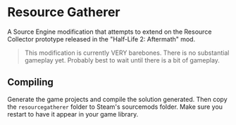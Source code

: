 # Resource Gatherer
A Source Engine modification that attempts to extend on the Resource Collector prototype released in the "Half-Life 2: Aftermath" mod.

> This modification is currently VERY barebones. There is no substantial gameplay yet. Probably best to wait until there is a bit of gameplay.

## Compiling
Generate the game projects and compile the solution generated. Then copy the `resourcegatherer` folder to Steam's sourcemods folder. Make sure you restart to have it appear in your game library.